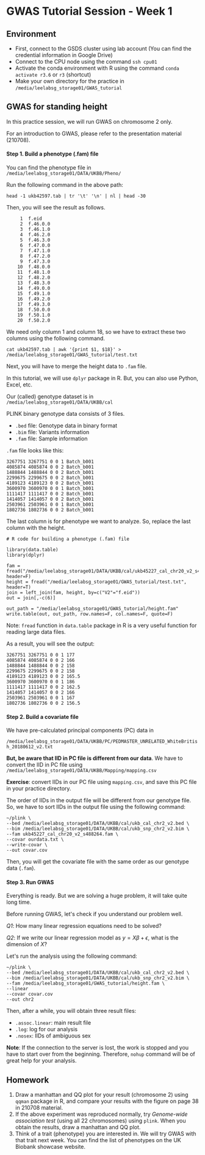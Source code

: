 # GWAS Tutorial Session - Week 1

## Environment

* First, connect to the GSDS cluster using lab account (You can find the credential information in Google Drive)
* Connect to the CPU node using the command `ssh cpu01`
* Activate the conda environment with R using the command `conda activate r3.6` or `r3` (shortcut)
* Make your own directory for the practice in `/media/leelabsg_storage01/GWAS_tutorial`

## GWAS for standing height

In this practice session, we will run GWAS on chromosome 2 only.

For an introduction to GWAS, please refer to the presentation material (210708).

#### Step 1. Build a phenotype (.fam) file

You can find the phenotype file in `/media/leelabsg_storage01/DATA/UKBB/Pheno/`

Run the following command in the above path:

```head -1 ukb42597.tab | tr '\t' '\n' | nl | head -30```

Then, you will see the result as follows.

```
     1  f.eid
     2  f.46.0.0
     3  f.46.1.0
     4  f.46.2.0
     5  f.46.3.0
     6  f.47.0.0
     7  f.47.1.0
     8  f.47.2.0
     9  f.47.3.0
    10  f.48.0.0
    11  f.48.1.0
    12  f.48.2.0
    13  f.48.3.0
    14  f.49.0.0
    15  f.49.1.0
    16  f.49.2.0
    17  f.49.3.0
    18  f.50.0.0
    19  f.50.1.0
    20  f.50.2.0
```

We need only column 1 and column 18, so we have to extract these two columns
using the following command.

```cat ukb42597.tab | awk '{print $1, $18}' > /media/leelabsg_storage01/GWAS_tutorial/test.txt```

Next, you will have to merge the height data to `.fam` file.

In this tutorial, we will use `dplyr` package in R.
But, you can also use Python, Excel, etc.

Our (called) genotype dataset is in `/media/leelabsg_storage01/DATA/UKBB/cal`

PLINK binary genotype data consists of 3 files.

* `.bed` file: Genotype data in binary format
* `.bim` file: Variants information
* `.fam` file: Sample information

`.fam` file looks like this:

```
3267751 3267751 0 0 1 Batch_b001
4085874 4085874 0 0 2 Batch_b001
1488844 1488844 0 0 2 Batch_b001
2299675 2299675 0 0 2 Batch_b001
4189123 4189123 0 0 2 Batch_b001
3600970 3600970 0 0 1 Batch_b001
1111417 1111417 0 0 2 Batch_b001
1414057 1414057 0 0 2 Batch_b001
2503961 2503961 0 0 1 Batch_b001
1802736 1802736 0 0 2 Batch_b001
```

The last column is for phenotype we want to analyze.
So, replace the last column with the height.

```
# R code for building a phenotype (.fam) file

library(data.table)
library(dplyr)

fam = fread("/media/leelabsg_storage01/DATA/UKBB/cal/ukb45227_cal_chr20_v2_s488264.fam", header=F)
height = fread("/media/leelabsg_storage01/GWAS_tutorial/test.txt", header=T)
join = left_join(fam, height, by=c("V2"="f.eid"))
out = join[,-c(6)]

out_path = "/media/leelabsg_storage01/GWAS_tutorial/height.fam"
write.table(out, out_path, row.names=F, col.names=F, quote=F)
```

Note: `fread` function in `data.table` package in R is a very useful function for
reading large data files.

As a result, you will see the output:

```
3267751 3267751 0 0 1 177
4085874 4085874 0 0 2 166
1488844 1488844 0 0 2 158
2299675 2299675 0 0 2 158
4189123 4189123 0 0 2 165.5
3600970 3600970 0 0 1 186
1111417 1111417 0 0 2 162.5
1414057 1414057 0 0 2 166
2503961 2503961 0 0 1 167
1802736 1802736 0 0 2 156.5
```

#### Step 2. Build a covariate file

We have pre-calculated principal components (PC) data in

```/media/leelabsg_storage01/DATA/UKBB/PC/PEDMASTER_UNRELATED_WhiteBritish_20180612_v2.txt```

**But, be aware that IID in PC file is different from our data**.
We have to convert the IID in PC file using `/media/leelabsg_storage01/DATA/UKBB/Mapping/mapping.csv`

**Exercise**: convert IIDs in our PC file using `mapping.csv`, and save this PC file in your practice directory.

The order of IIDs in the output file will be different from our genotype file.
So, we have to sort IIDs in the output file using the following command:

```
~/plink \
--bed /media/leelabsg_storage01/DATA/UKBB/cal/ukb_cal_chr2_v2.bed \
--bim /media/leelabsg_storage01/DATA/UKBB/cal/ukb_snp_chr2_v2.bim \
--fam ukb45227_cal_chr20_v2_s488264.fam \
--covar ourdata.txt \
--write-covar \
--out covar.cov
```

Then, you will get the covariate file with the same order as our genotype data (`.fam`).

#### Step 3. Run GWAS

Everything is ready. But we are solving a huge problem, it will take quite long time.

Before running GWAS, let's check if you understand our problem well.

*Q1*: How many linear regression equations need to be solved?

*Q2*: If we write our linear regression model as $y= X\beta + \epsilon$, what is the dimension of $X$?

Let's run the analysis using the following command:

```
~/plink \
--bed /media/leelabsg_storage01/DATA/UKBB/cal/ukb_cal_chr2_v2.bed \
--bim /media/leelabsg_storage01/DATA/UKBB/cal/ukb_snp_chr2_v2.bim \
--fam /media/leelabsg_storage01/GWAS_tutorial/height.fam \
--linear
--covar covar.cov
--out chr2
```

Then, after a while, you will obtain three result files:

* `.assoc.linear`: main result file
* `.log`: log for our analysis
* `.nosex`: IIDs of ambiguous sex

**Note**: If the connection to the server is lost, the work is stopped and you have to start over from the beginning. Therefore, `nohup` command will be of great help for your analysis.

## Homework

1. Draw a manhattan and QQ plot for your result (chromosome 2) using `qqman` package in R, and compare your results with the figure on page 38 in 210708 material.
2. If the above experiment was reproduced normally, try *Genome-wide association test* (using all 22 chromosomes) using `plink`. When you obtain the results, draw a manhattan and QQ plot.
3. Think of a trait (phenotype) you are interested in. We will try GWAS with that trait next week. You can find the list of phenotypes on the UK Biobank showcase website.

